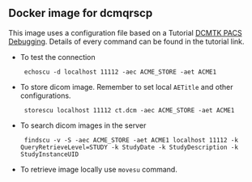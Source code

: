 Docker image for dcmqrscp
-------------------------

This image uses a configuration file based on a Tutorial [DCMTK PACS Debugging](http://support.dcmtk.org/redmine/projects/dcmtk/wiki/Howto_PACSDebuggingWithDCMTK). Details of every command can be found in the tutorial link.

 - To test the connection

        echoscu -d localhost 11112 -aec ACME_STORE -aet ACME1

 - To store dicom image. Remember to set local `AETitle` and other configurations.

        storescu localhost 11112 ct.dcm -aec ACME_STORE -aet ACME1

 - To search dicom images in the server

        findscu -v -S -aec ACME_STORE -aet ACME1 localhost 11112 -k QueryRetrieveLevel=STUDY -k StudyDate -k StudyDescription -k StudyInstanceUID

 - To retrieve image locally use `movesu` command.



